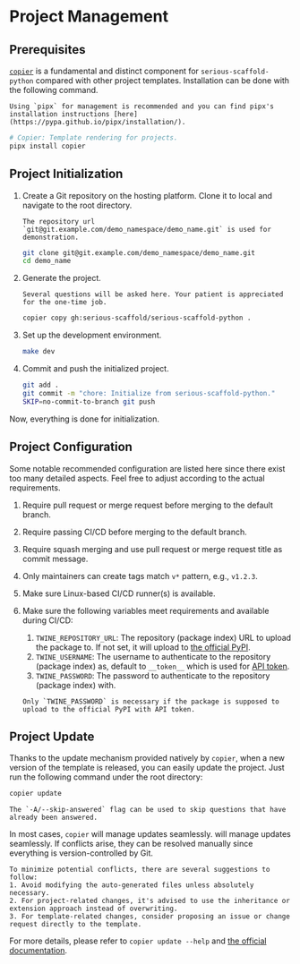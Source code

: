 # Project Management

## Prerequisites

[`copier`](https://copier.readthedocs.io/) is a fundamental and distinct component for `serious-scaffold-python` compared with other project templates. Installation can be done with the following command.

```{note}
Using `pipx` for management is recommended and you can find pipx's installation instructions [here](https://pypa.github.io/pipx/installation/).
```

```bash
# Copier: Template rendering for projects.
pipx install copier
```

## Project Initialization

1. Create a Git repository on the hosting platform. Clone it to local and navigate to the root directory.

    ```{note}
    The repository url `git@git.example.com/demo_namespace/demo_name.git` is used for demonstration.
    ```

    ```bash
    git clone git@git.example.com/demo_namespace/demo_name.git
    cd demo_name
    ```

1. Generate the project.

    ```{note}
    Several questions will be asked here. Your patient is appreciated for the one-time job.
    ```

    ```bash
    copier copy gh:serious-scaffold/serious-scaffold-python .
    ```

1. Set up the development environment.

    ```bash
    make dev
    ```

1. Commit and push the initialized project.

    ```bash
    git add .
    git commit -m "chore: Initialize from serious-scaffold-python."
    SKIP=no-commit-to-branch git push
    ```

Now, everything is done for initialization.

## Project Configuration

Some notable recommended configuration are listed here since there exist too many detailed aspects. Feel free to adjust according to the actual requirements.

1. Require pull request or merge request before merging to the default branch.
1. Require passing CI/CD before merging to the default branch.
1. Require squash merging and use pull request or merge request title as commit message.
1. Only maintainers can create tags match `v*` pattern, e.g., `v1.2.3`.
1. Make sure Linux-based CI/CD runner(s) is available.
1. Make sure the following variables meet requirements and available during CI/CD:
    1. `TWINE_REPOSITORY_URL`: The repository (package index) URL to upload the package to. If not set, it will upload to [the official PyPI](https://pypi.org).
    1. `TWINE_USERNAME`: The username to authenticate to the repository (package index) as, default to `__token__` which is used for [API token](https://pypi.org/help/#apitoken).
    1. `TWINE_PASSWORD`: The password to authenticate to the repository (package index) with.

    ```{note}
    Only `TWINE_PASSWORD` is necessary if the package is supposed to upload to the official PyPI with API token.
    ```

## Project Update

Thanks to the update mechanism provided natively by `copier`, when a new version of the template is released, you can easily update the project. Just run the following command under the root directory:

```bash
copier update
```

```{note}
The `-A/--skip-answered` flag can be used to skip questions that have already been answered.
```

In most cases, `copier` will manage updates seamlessly. will manage updates seamlessly. If conflicts arise, they can be resolved manually since everything is version-controlled by Git.

```{tip}
To minimize potential conflicts, there are several suggestions to follow:
1. Avoid modifying the auto-generated files unless absolutely necessary.
2. For project-related changes, it's advised to use the inheritance or extension approach instead of overwriting.
3. For template-related changes, consider proposing an issue or change request directly to the template.
```

For more details, please refer to `copier update --help` and [the official documentation](https://copier.readthedocs.io/en/stable/updating/).
